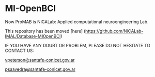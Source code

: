 # MI-OpenBCI

Now ProMAB is NiCALab: Applied computational neuroengineering Lab.

This repository has been moved [here] (https://github.com/NiCALab-IMAL/Database-MIOpenBCI)


IF YOU HAVE ANY DOUBT OR PROBLEM, PLEASE DO NOT HESITATE TO CONTACT US:

vpeterson@santafe-conicet.gov.ar

psaavedra@santafe-conicet.gov.ar
